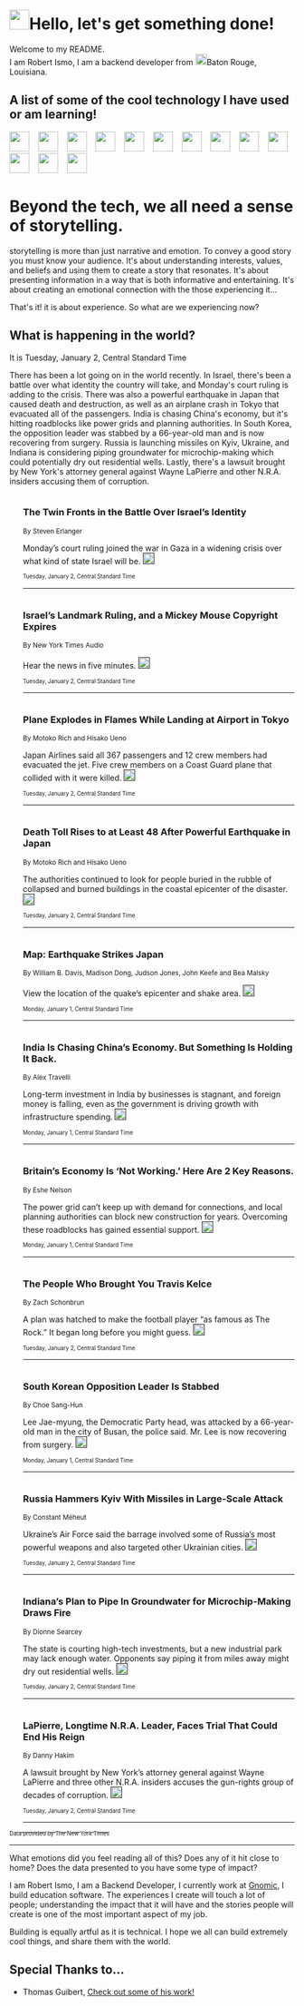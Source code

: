 <h1><img src="https://emojis.slackmojis.com/emojis/images/1643514375/3493/hot-coffee.gif?1643514375" width="35"/>Hello, let's get something done!</h1>

<p>Welcome to my README.<br/>
I am Robert Ismo, I am a backend developer from <img src="https://emojis.slackmojis.com/emojis/images/1638395689/50435/moulin_rouge.png?1638395689" width="20"/>Baton Rouge, Louisiana.</p>
<h2>A list of some of the cool technology I have used or am learning!</h2>
<p>
<img src="https://emojis.slackmojis.com/emojis/images/1643516091/21142/meow_bongotap.gif?1643516091" width="35" alt="">
<img src="https://img.shields.io/badge/Favorite%20Frontend%20Framework-SvelteKit-f83903" alt="">
<img src="https://img.shields.io/badge/Second%20Favorite-Vue-40b581" alt="">
<img src="https://img.shields.io/badge/Most%20Used%20Runtime-Nodejs-78b061" alt="">
<img src="https://emojis.slackmojis.com/emojis/images/1643517416/34482/fire.gif?1643517416" width="35" alt="">
<img src="https://img.shields.io/badge/Javascript%20But%20Better-Typescript-0078ca" alt="">
<img src="https://img.shields.io/badge/Favorite%20Language-Elixir-3e244d" alt="">
<img src="https://img.shields.io/badge/Containerize%20Everything-Docker-6ac9ef" alt="">
<img src="https://emojis.slackmojis.com/emojis/images/1643514596/5999/meow_party.gif?1643514596" width="35" alt="">
<img src="https://img.shields.io/badge/API%20Love%20Language-Graphql-de32a5" alt="">
<img src="https://img.shields.io/badge/Our%20Favorite%20Version%20Controller-Git-e94f33" alt="">
<img src="https://img.shields.io/badge/Favorite%20Database-Redis-d42d1d" alt="">
<img src="https://emojis.slackmojis.com/emojis/images/1643514559/5584/deployparrot.gif?1643514559" width="35" alt="">
<img src="https://img.shields.io/badge/Container%20Interstate-RabbitMQ-f66200" alt="">
<img src="https://img.shields.io/badge/Gotta%20Learn-Kubernetes-316adf" alt="">
<img src="https://img.shields.io/badge/Really%20Mature%20Now-WASM-654fef" alt="">
<img src="https://emojis.slackmojis.com/emojis/images/1666642497/61942/dance_vibe.gif?1666642497" width="35" alt="">
<img src="https://img.shields.io/badge/For%20My%20M1-ARM64-657d96" alt="">
<img src="https://img.shields.io/badge/Loving%20This%20So%20Much-TailwindCSS-17bcb5" alt="">
<img src="https://img.shields.io/badge/Cool%20Build%20Tool-Vite-f9cb24" alt="">
<img src="https://emojis.slackmojis.com/emojis/images/1669231376/62819/working-on-it.gif?1669231376" width="35" alt="">
<img src="https://img.shields.io/badge/Fun%20and%20Easy%20Database-MongoDB-5f8c49" alt="">
<img src="https://img.shields.io/badge/JS%20Life%20Support-NPM-c73737" alt="">
<img src="https://img.shields.io/badge/I%20Liked%20It-DynamoDB-0073b9" alt="">
<img src="https://emojis.slackmojis.com/emojis/images/1643514045/46/question.gif?1643514045" width="35" alt="">
<img src="https://img.shields.io/badge/cool-React-60d6f9" alt="">
<img src="https://img.shields.io/badge/Future%20Big%20Project-Lambda-f37e00" alt="">
<img src="https://img.shields.io/badge/NPM%20But%20Better-PNPM-f1aa07" alt="">
<img src="https://emojis.slackmojis.com/emojis/images/1643514943/9662/fbwow.gif?1643514943" width="35" alt="">
<img src="https://img.shields.io/badge/First%20Language-C-662079" alt="">
<img src="https://img.shields.io/badge/Where%20I%20Deploy%20Frontend-Vercel-000000" alt="">
<img src="https://img.shields.io/badge/Who%20Does%20not%20Want%20an%20App-Swift-f9492a" alt="">
<img src="https://emojis.slackmojis.com/emojis/images/1643514058/151/javascript.png?1643514058" width="35" alt="">
<img src="https://img.shields.io/badge/cool-Python-fbd542" alt="">
<img src="https://img.shields.io/badge/Favorite%20Something-Stripe-656cdc" alt="">
<img src="https://img.shields.io/badge/Of%20Course-HTML5-ed6327" alt="">
<img src="https://emojis.slackmojis.com/emojis/images/1660415405/60731/bomb.gif?1660415405" width="35" alt="">
<img src="https://img.shields.io/badge/hate-CSS-2964ec" alt="">
<img src="https://img.shields.io/badge/Learning-CircleCI-141215" alt="">
<img src="https://img.shields.io/badge/Learning-Rust-fbbb3b" alt="">
<img src="https://emojis.slackmojis.com/emojis/images/1660415397/60712/writing-hand.gif?1660415397" width="35" alt="">
<img src="https://img.shields.io/badge/Dev%20Browser%20of%20Choice-Firefox-cc4e26" alt="">
<img src="https://img.shields.io/badge/Recoverying%20From%20Windows-UNIX-1781e3" alt="">
<img src="https://img.shields.io/badge/LOVE-LogSeq-90c1c2" alt="">
<img src="https://emojis.slackmojis.com/emojis/images/1643514066/223/kirby.gif?1643514066" width="35" alt="">
<img src="https://img.shields.io/badge/Daily%20Driver-MacOS-e6e6e8" alt="">
<img src="https://img.shields.io/badge/Git%20Server-Github-000000" alt="">
<img src="https://img.shields.io/badge/enjoyable-EC2-f17428" alt="">
<img src="https://emojis.slackmojis.com/emojis/images/1643514239/2069/excited.gif?1643514239" width="35" alt="">
</p>
<h1>Beyond the tech, we all need a sense of storytelling.</h1>
<p>storytelling is more than just narrative and emotion. To convey a good story you must know your audience. It's about understanding interests, values, and beliefs and using them to create a story that resonates. It's about presenting information in a way that is both informative and entertaining. It's about creating an emotional connection with the those experiencing it...</p>
<p>That's it! it is about experience. So what are we experiencing now?</p>
<h2>What is happening in the world?</h2>
<p>It is Tuesday, January 2, Central Standard Time</p>
<p>
There has been a lot going on in the world recently. In Israel, there&#39;s been a battle over what identity the country will take, and Monday&#39;s court ruling is adding to the crisis. There was also a powerful earthquake in Japan that caused death and destruction, as well as an airplane crash in Tokyo that evacuated all of the passengers. India is chasing China&#39;s economy, but it&#39;s hitting roadblocks like power grids and planning authorities. In South Korea, the opposition leader was stabbed by a 66-year-old man and is now recovering from surgery. Russia is launching missiles on Kyiv, Ukraine, and Indiana is considering piping groundwater for microchip-making which could potentially dry out residential wells. Lastly, there&#39;s a lawsuit brought by New York&#39;s attorney general against Wayne LaPierre and other N.R.A. insiders accusing them of corruption.</p>
<ol>
<img src="https://img.shields.io/badge/-world-blue" alt="">
<h3>The Twin Fronts in the Battle Over Israel’s Identity</h3>
<sub>By Steven Erlanger</sub>
<p>Monday’s court ruling joined the war in Gaza in a widening crisis over what kind of state Israel will be.  <a href=""><img src="https://developer.nytimes.com/files/poweredby_nytimes_30b.png?v=1583354208352" height="20"></a></p>
<sub><sub>Tuesday, January 2, Central Standard Time</sub></sub>
<hr/>
<img src="https://img.shields.io/badge/-podcasts-blue" alt="">
<h3>Israel’s Landmark Ruling, and a Mickey Mouse Copyright Expires</h3>
<sub>By New York Times Audio</sub>
<p>Hear the news in five minutes.  <a href=""><img src="https://developer.nytimes.com/files/poweredby_nytimes_30b.png?v=1583354208352" height="20"></a></p>
<sub><sub>Tuesday, January 2, Central Standard Time</sub></sub>
<hr/>
<img src="https://img.shields.io/badge/-world-blue" alt="">
<h3>Plane Explodes in Flames While Landing at Airport in Tokyo</h3>
<sub>By Motoko Rich and Hisako Ueno</sub>
<p>Japan Airlines said all 367 passengers and 12 crew members had evacuated the jet. Five crew members on a Coast Guard plane that collided with it were killed.  <a href=""><img src="https://developer.nytimes.com/files/poweredby_nytimes_30b.png?v=1583354208352" height="20"></a></p>
<sub><sub>Tuesday, January 2, Central Standard Time</sub></sub>
<hr/>
<img src="https://img.shields.io/badge/-world-blue" alt="">
<h3>Death Toll Rises to at Least 48 After Powerful Earthquake in Japan</h3>
<sub>By Motoko Rich and Hisako Ueno</sub>
<p>The authorities continued to look for people buried in the rubble of collapsed and burned buildings in the coastal epicenter of the disaster.  <a href=""><img src="https://developer.nytimes.com/files/poweredby_nytimes_30b.png?v=1583354208352" height="20"></a></p>
<sub><sub>Tuesday, January 2, Central Standard Time</sub></sub>
<hr/>
<img src="https://img.shields.io/badge/-world-blue" alt="">
<h3>Map: Earthquake Strikes Japan</h3>
<sub>By William B. Davis, Madison Dong, Judson Jones, John Keefe and Bea Malsky</sub>
<p>View the location of the quake’s epicenter and shake area.  <a href=""><img src="https://developer.nytimes.com/files/poweredby_nytimes_30b.png?v=1583354208352" height="20"></a></p>
<sub><sub>Monday, January 1, Central Standard Time</sub></sub>
<hr/>
<img src="https://img.shields.io/badge/-business-blue" alt="">
<h3>India Is Chasing China’s Economy. But Something Is Holding It Back.</h3>
<sub>By Alex Travelli</sub>
<p>Long-term investment in India by businesses is stagnant, and foreign money is falling, even as the government is driving growth with infrastructure spending.  <a href=""><img src="https://developer.nytimes.com/files/poweredby_nytimes_30b.png?v=1583354208352" height="20"></a></p>
<sub><sub>Monday, January 1, Central Standard Time</sub></sub>
<hr/>
<img src="https://img.shields.io/badge/-business-blue" alt="">
<h3>Britain’s Economy Is ‘Not Working.’ Here Are 2 Key Reasons.</h3>
<sub>By Eshe Nelson</sub>
<p>The power grid can’t keep up with demand for connections, and local planning authorities can block new construction for years. Overcoming these roadblocks has gained essential support.  <a href=""><img src="https://developer.nytimes.com/files/poweredby_nytimes_30b.png?v=1583354208352" height="20"></a></p>
<sub><sub>Monday, January 1, Central Standard Time</sub></sub>
<hr/>
<img src="https://img.shields.io/badge/-style-blue" alt="">
<h3>The People Who Brought You Travis Kelce</h3>
<sub>By Zach Schonbrun</sub>
<p>A plan was hatched to make the football player “as famous as The Rock.” It began long before you might guess.  <a href=""><img src="https://developer.nytimes.com/files/poweredby_nytimes_30b.png?v=1583354208352" height="20"></a></p>
<sub><sub>Tuesday, January 2, Central Standard Time</sub></sub>
<hr/>
<img src="https://img.shields.io/badge/-world-blue" alt="">
<h3>South Korean Opposition Leader Is Stabbed</h3>
<sub>By Choe Sang-Hun</sub>
<p>Lee Jae-myung, the Democratic Party head, was attacked by a 66-year-old man in the city of Busan, the police said. Mr. Lee is now recovering from surgery.  <a href=""><img src="https://developer.nytimes.com/files/poweredby_nytimes_30b.png?v=1583354208352" height="20"></a></p>
<sub><sub>Monday, January 1, Central Standard Time</sub></sub>
<hr/>
<img src="https://img.shields.io/badge/-world-blue" alt="">
<h3>Russia Hammers Kyiv With Missiles in Large-Scale Attack</h3>
<sub>By Constant Méheut</sub>
<p>Ukraine’s Air Force said the barrage involved some of Russia’s most powerful weapons and also targeted other Ukrainian cities.  <a href=""><img src="https://developer.nytimes.com/files/poweredby_nytimes_30b.png?v=1583354208352" height="20"></a></p>
<sub><sub>Tuesday, January 2, Central Standard Time</sub></sub>
<hr/>
<img src="https://img.shields.io/badge/-climate-blue" alt="">
<h3>Indiana’s Plan to Pipe In Groundwater for Microchip-Making Draws Fire</h3>
<sub>By Dionne Searcey</sub>
<p>The state is courting high-tech investments, but a new industrial park may lack enough water. Opponents say piping it from miles away might dry out residential wells.  <a href=""><img src="https://developer.nytimes.com/files/poweredby_nytimes_30b.png?v=1583354208352" height="20"></a></p>
<sub><sub>Tuesday, January 2, Central Standard Time</sub></sub>
<hr/>
<img src="https://img.shields.io/badge/-nyregion-blue" alt="">
<h3>LaPierre, Longtime N.R.A. Leader, Faces Trial That Could End His Reign</h3>
<sub>By Danny Hakim</sub>
<p>A lawsuit brought by New York’s attorney general against Wayne LaPierre and three other N.R.A. insiders accuses the gun-rights group of decades of corruption.  <a href=""><img src="https://developer.nytimes.com/files/poweredby_nytimes_30b.png?v=1583354208352" height="20"></a></p>
<sub><sub>Tuesday, January 2, Central Standard Time</sub></sub>
<hr/>
</ol>
<a href="https://developer.nytimes.com"><sub><sub>Data provided by The New York Times</sub></sub></a>
<hr/>
<p>What emotions did you feel reading all of this? Does any of it hit close to home? Does the data presented to you have some type of impact?</p>
<p>I am Robert Ismo, I am a Backend Developer, I currently work at <a href="https://gnomic.education/">Gnomic</a>, I build education software. The experiences I create will touch a lot of people; understanding the impact that it will have and the stories people will create is one of the most important aspect of my job.</p>
<p>Building is equally artful as it is technical. I hope we all can build extremely cool things, and share them with the world.</p>
<h2>Special Thanks to...</h2>
<ul>
<li>Thomas Guibert, <a href="https://github.com/thmsgbrt/thmsgbrt">Check out some of his work!</a></li>
</ul>